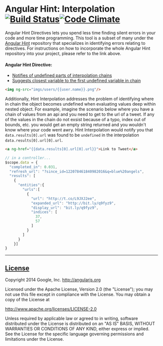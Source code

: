 Angular Hint: Interpolation [![Build Status](https://travis-ci.org/caguillen214/interpolating-interpolator.svg)](https://travis-ci.org/caguillen214/interpolating-interpolator)[![Code Climate](https://codeclimate.com/github/angular/angular-hint-interpolation.png)](https://codeclimate.com/github/angular/angular-hint-interpolation)
=========

Angular Hint Directives lets you spend less time finding silent errors in your code and more time programming. This tool is a subset of many under the [Angular Hint](https://github.com/angular/angular-hint) repository that specializes in identifying errors relating to directives. For instructions on how to incorporate the whole Angular Hint repository into your project, please refer to the link above.

#### Angular Hint Directive:
  - [Notifies of undefined parts of interpolation chains](#undefined-parts-warning)
  - [Suggests closest variable to the first undefined variable in chain](#variable-suggestion)

```html
<img ng-src="imgs/users/{{user.name}}.png"/>
```

Additionally, Hint Interpolation addresses the problem of identifying where in chain the object becomes undefined when evaluating values deep within nested object. For example, imagine the scenario below where you have a chain of values from an api and you need to get to the url of a tweet. If any of the values in the chain do not exsist because of a typo, index out of bounds, etc. you would get an empty string returned and you wouldn't know where your code went awry. Hint Interpolation would notify you that `data.results[0].url` was found to be `undefined` in the interpolation `data.results[0].url[0].url`.
```html
<a ng-href="{{data.results[0].url[0].url}}">Link to Tweet</a>
```

```javascript
// in a controller...
$scope.data = {
  "completed_in": 0.031,
  "refresh_url": "?since_id=122078461840982016&q=blue%20angels",
  "results": [
    {
      "entities":{
        "urls":[
          {
            "url": "http://t.co/L9JXJ2ee",
            "expanded_url": "http://bit.ly/q9fyz9",
            "display_url": "bit.ly/q9fyz9",
            "indices": [
              37,
              57
            ]
          }
        ]
      }
    }]
}
```

----

## [License](LICENSE)

Copyright 2014 Google, Inc. http://angularjs.org

Licensed under the Apache License, Version 2.0 (the "License");
you may not use this file except in compliance with the License.
You may obtain a copy of the License at

   http://www.apache.org/licenses/LICENSE-2.0

Unless required by applicable law or agreed to in writing, software
distributed under the License is distributed on an "AS IS" BASIS,
WITHOUT WARRANTIES OR CONDITIONS OF ANY KIND, either express or implied.
See the License for the specific language governing permissions and
limitations under the License.
